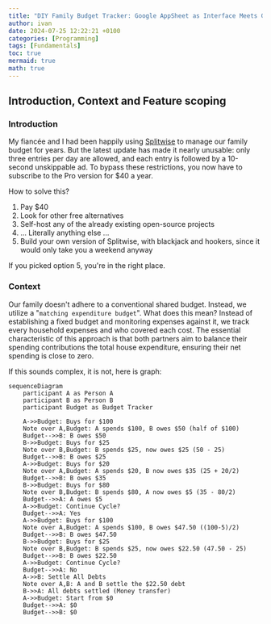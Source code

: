 ```yaml
---
title: "DIY Family Budget Tracker: Google AppSheet as Interface Meets Google Sheets as Database"
author: ivan
date: 2024-07-25 12:22:21 +0100
categories: [Programming]
tags: [Fundamentals]
toc: true
mermaid: true
math: true
---
```


## Introduction, Context and Feature scoping

### Introduction

My fiancée and I had been happily using [Splitwise](https://www.splitwise.com/) to manage our family budget for years. But the latest update has made it nearly unusable: only three entries per day are allowed, and each entry is followed by a 10-second unskippable ad. To bypass these restrictions, you now have to subscribe to the Pro version for $40 a year.

How to solve this?

1. Pay $40
2. Look for other free alternatives
3. Self-host any of the already existing open-source projects
4. ... Literally anything else ...
5. Build your own version of Splitwise, with blackjack and hookers, since it would only take you a weekend anyway

If you picked option 5, you're in the right place.

### Context

Our family doesn't adhere to a conventional shared budget. Instead, we utilize a "`matching expenditure budget`". What does this mean? Instead of establishing a fixed budget and monitoring expenses against it, we track every household expenses and who covered each cost. The essential characteristic of this approach is that both partners aim to balance their spending contributions the total house expenditure, ensuring their net spending is close to zero.

If this sounds complex, it is not, here is graph:

```mermaid
sequenceDiagram
    participant A as Person A
    participant B as Person B
    participant Budget as Budget Tracker

    A->>Budget: Buys for $100
    Note over A,Budget: A spends $100, B owes $50 (half of $100)
    Budget-->>B: B owes $50
    B->>Budget: Buys for $25
    Note over B,Budget: B spends $25, now owes $25 (50 - 25)
    Budget-->>B: B owes $25
    A->>Budget: Buys for $20
    Note over A,Budget: A spends $20, B now owes $35 (25 + 20/2)
    Budget-->>B: B owes $35
    B->>Budget: Buys for $80
    Note over B,Budget: B spends $80, A now owes $5 (35 - 80/2)
    Budget-->>A: A owes $5
    A->>Budget: Continue Cycle?
    Budget-->>A: Yes
    A->>Budget: Buys for $100
    Note over A,Budget: A spends $100, B owes $47.50 ((100-5)/2)
    Budget-->>B: B owes $47.50
    B->>Budget: Buys for $25
    Note over B,Budget: B spends $25, now owes $22.50 (47.50 - 25)
    Budget-->>B: B owes $22.50
    A->>Budget: Continue Cycle?
    Budget-->>A: No
    A->>B: Settle All Debts
    Note over A,B: A and B settle the $22.50 debt
    B->>A: All debts settled (Money transfer)
    A->>Budget: Start from $0
    Budget-->>A: $0
    Budget-->>B: $0
```